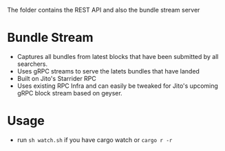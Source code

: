 The folder contains the REST API and also the bundle stream server

# Bundle Stream

 - Captures all bundles from latest blocks that have been submitted by all searchers.
 - Uses gRPC streams to serve the latets bundles that have landed
 - Built on Jito's Starrider RPC
 - Uses existing RPC Infra and can easily be tweaked for Jito's upcoming gRPC block stream based on geyser.

# Usage
- run `sh watch.sh` if you have cargo watch or `cargo r -r`
